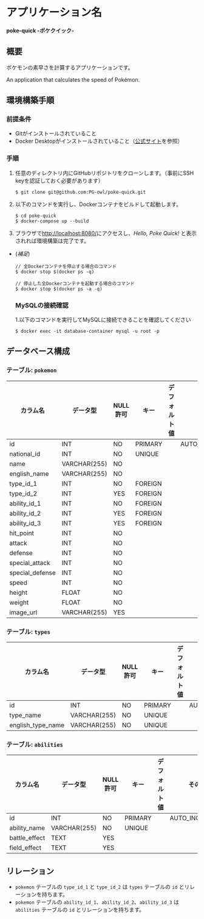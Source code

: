 # アプリケーション名
**poke-quick -ポケクイック-**

## 概要
ポケモンの素早さを計算するアプリケーションです。

An application that calculates the speed of Pokémon.

## 環境構築手順

### 前提条件
- Gitがインストールされていること
- Docker Desktopがインストールされていること（[公式サイト](https://www.docker.com/ja-jp/)を参照）

### 手順
1. 任意のディレクトリ内にGitHubリポジトリをクローンします。（事前にSSH keyを認証しておく必要があります）
	```shell
	$ git clone git@github.com:PG-owl/poke-quick.git
	```

2.  以下のコマンドを実行し、Dockerコンテナをビルドして起動します。
	``` shell
	$ cd poke-quick
	$ docker-compose up --build
	```

2. ブラウザで<http://localhost:8080/>にアクセスし、*Hello, Poke Quick!* と表示されれば環境構築は完了です。

* (*補足*) 
	``` shell
	// 全Dockerコンテナを停止する場合のコマンド
	$ docker stop $(docker ps -q)
	```

	``` shell
	// 停止した全Dockerコンテナを起動する場合のコマンド
	$ docker stop $(docker ps -a -q)
	```

	### MySQLの接続確認
	1.以下のコマンドを実行してMySQLに接続できることを確認してください
	```shell
	$ docker exec -it database-container mysql -u root -p
	```

## データベース構成

### テーブル: `pokemon`
| カラム名          | データ型       | NULL許可 | キー     | デフォルト値 | その他       |
|-------------------|----------------|----------|----------|--------------|--------------|
| id                | INT            | NO       | PRIMARY  |              | AUTO_INCREMENT |
| national_id       | INT            | NO       | UNIQUE   |              |              |
| name              | VARCHAR(255)   | NO       |          |              |              |
| english_name      | VARCHAR(255)   | NO       |          |              |              |
| type_id_1         | INT            | NO       | FOREIGN  |              |              |
| type_id_2         | INT            | YES      | FOREIGN  |              |              |
| ability_id_1      | INT            | NO       | FOREIGN  |              |              |
| ability_id_2      | INT            | YES      | FOREIGN  |              |              |
| ability_id_3      | INT            | YES      | FOREIGN  |              |              |
| hit_point         | INT            | NO       |          |              |              |
| attack            | INT            | NO       |          |              |              |
| defense           | INT            | NO       |          |              |              |
| special_attack    | INT            | NO       |          |              |              |
| special_defense   | INT            | NO       |          |              |              |
| speed             | INT            | NO       |          |              |              |
| height            | FLOAT          | NO       |          |              |              |
| weight            | FLOAT          | NO       |          |              |              |
| image_url         | VARCHAR(255)   | YES      |          |              |              |

### テーブル: `types`
| カラム名          | データ型       | NULL許可 | キー     | デフォルト値 | その他       |
|-------------------|----------------|----------|----------|--------------|--------------|
| id                | INT            | NO       | PRIMARY  |              | AUTO_INCREMENT |
| type_name         | VARCHAR(255)   | NO       | UNIQUE   |              |              |
| english_type_name | VARCHAR(255)   | NO       | UNIQUE   |              |              |

### テーブル: `abilities`
| カラム名          | データ型       | NULL許可 | キー     | デフォルト値 | その他       |
|-------------------|----------------|----------|----------|--------------|--------------|
| id                | INT            | NO       | PRIMARY  |              | AUTO_INCREMENT |
| ability_name      | VARCHAR(255)   | NO       | UNIQUE   |              |              |
| battle_effect     | TEXT           | YES      |          |              |              |
| field_effect      | TEXT           | YES      |          |              |              |

## リレーション
- `pokemon` テーブルの `type_id_1` と `type_id_2` は `types` テーブルの `id` とリレーションを持ちます。
- `pokemon` テーブルの `ability_id_1`、`ability_id_2`、`ability_id_3` は `abilities` テーブルの `id` とリレーションを持ちます。